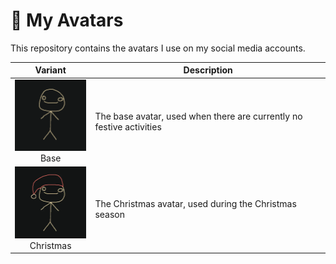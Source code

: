 # 👤 My Avatars

This repository contains the avatars I use on my social media accounts.

| Variant                                                                  | Description                                                          |
| ------------------------------------------------------------------------ | -------------------------------------------------------------------- |
| <img src="base.png" width="128" /><br /> <center>Base</center>           | The base avatar, used when there are currently no festive activities |
| <img src="christmas.png" width="128" /><br /> <center>Christmas</center> | The Christmas avatar, used during the Christmas season               |

